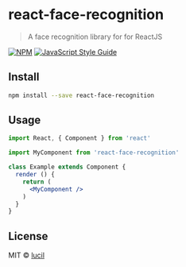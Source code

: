 # react-face-recognition

> A face recognition library for for ReactJS

[![NPM](https://img.shields.io/npm/v/react-face-recognition.svg)](https://www.npmjs.com/package/react-face-recognition) [![JavaScript Style Guide](https://img.shields.io/badge/code_style-standard-brightgreen.svg)](https://standardjs.com)

## Install

```bash
npm install --save react-face-recognition
```

## Usage

```jsx
import React, { Component } from 'react'

import MyComponent from 'react-face-recognition'

class Example extends Component {
  render () {
    return (
      <MyComponent />
    )
  }
}
```

## License

MIT © [lucil](https://github.com/lucil)

